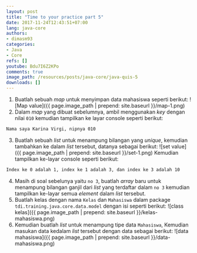 ```yaml
---
layout: post
title: "Time to your practice part 5"
date: 2017-11-24T12:43:51+07:00
lang: java-core
authors:
- dimasm93
categories:
- Java
- Core
refs: []
youtube: Bdu7I6Z2KPo
comments: true
image_path: /resources/posts/java-core/java-quis-5
downloads: []
---
```


1. Buatlah sebuah _map_ untuk menyimpan data mahasiswa seperti berikut:
![Map value]({{ page.image_path | prepend: site.baseurl }}/map-1.png)
2. Dalam _map_ yang dibuat sebelumnya, ambil menggunakan _key_ dengan nilai `010` kemudian tampilkan ke layar console seperti berikut:
```bash
Nama saya Karina Virgi, nipnya 010
```
3. Buatlah sebuah _list_ untuk menampung bilangan yang _unique_, kemudian tambahkan ke dalam _list_ tersebut, datanya sebagai berikut:
![set value]({{ page.image_path | prepend: site.baseurl }}/set-1.png)
Kemudian tampilkan ke-layar console seperti berikut:
```bash
Index ke 0 adalah 1, index ke 1 adalah 3, dan index ke 3 adalah 10
```
4. Masih di soal sebelunya yaitu `no 3`, buatlah _array_ baru untuk menampung bilangan ganjil dari _list_ yang terdaftar dalam `no 3` kemudian tampilkan ke-layar semua _element_ dalam _list_ tersebut.
5. Buatlah kelas dengan nama `Kelas` dan `Mahasiswa` dalam package `tdi.training.java.core.data.model` dengan isi seperti berikut:
![class kelas]({{ page.image_path | prepend: site.baseurl }}/kelas-mahasiswa.png)
6. Kemudian buatlah _list_ untuk menampung tipe data `Mahasiswa`, Kemudian masukan data kedalam _list_ tersebut dengan data sebagai berikut:
![data mahasiswa]({{ page.image_path | prepend: site.baseurl }}/data-mahasiswa.png)
